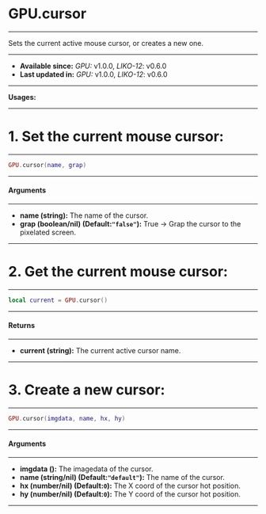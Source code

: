 # GPU.cursor
---

Sets the current active mouse cursor, or creates a new one.

---

* **Available since:** _GPU:_ v1.0.0, _LIKO-12_: v0.6.0
* **Last updated in:** _GPU:_ v1.0.0, _LIKO-12_: v0.6.0

---

**Usages:**

---

# 1. Set the current mouse cursor:
---

```lua
GPU.cursor(name, grap)
```


---
#### Arguments
---

* **name (string):** The name of the cursor.
* **grap (boolean/nil) (Default:`"false"`):** True -> Grap the cursor to the pixelated screen.

---

# 2. Get the current mouse cursor:
---

```lua
local current = GPU.cursor()
```


---
#### Returns
---

* **current (string):** The current active cursor name.

---

# 3. Create a new cursor:
---

```lua
GPU.cursor(imgdata, name, hx, hy)
```


---
#### Arguments
---

* **imgdata ():** The imagedata of the cursor.
* **name (string/nil) (Default:`"default"`):** The name of the cursor.
* **hx (number/nil) (Default:`0`):** The X coord of the cursor hot position.
* **hy (number/nil) (Default:`0`):** The Y coord of the cursor hot position.

---